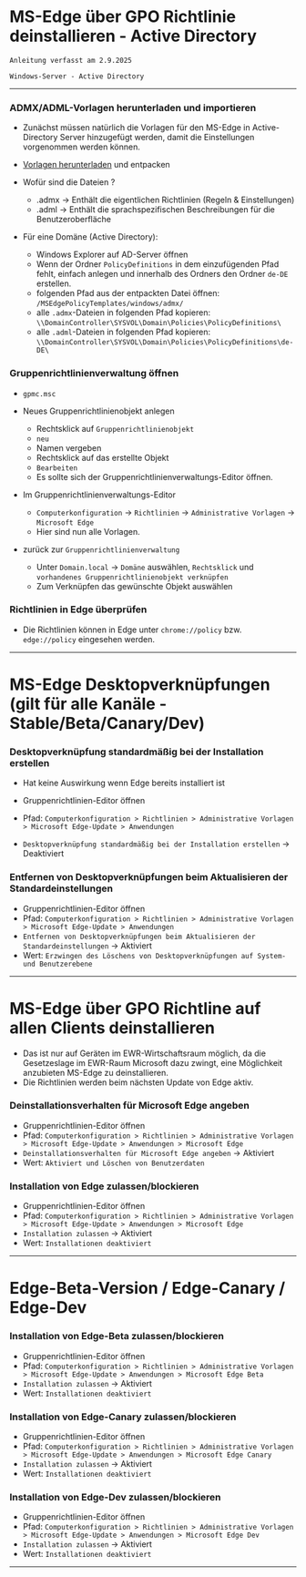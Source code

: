 # MS-Edge über GPO Richtlinie deinstallieren - Active Directory

`Anleitung verfasst am 2.9.2025`

`Windows-Server - Active Directory`


-------------------------------------------------------------------------------------------------------------


### ADMX/ADML-Vorlagen herunterladen und importieren
- Zunächst müssen natürlich die Vorlagen für den MS-Edge in Active-Directory Server hinzugefügt werden, damit die Einstellungen vorgenommen werden können.
- [Vorlagen herunterladen](https://www.microsoft.com/en-us/edge/business/download?ch=1&cs=3515903432&form=MA13FJ) und entpacken

- Wofür sind die Dateien ?
	- .admx → Enthält die eigentlichen Richtlinien (Regeln & Einstellungen)
	- .adml → Enthält die sprachspezifischen Beschreibungen für die Benutzeroberfläche

- Für eine Domäne (Active Directory):
	- Windows Explorer auf AD-Server öffnen
	- Wenn der Ordner `PolicyDefinitions` in dem einzufügenden Pfad fehlt, einfach anlegen und innerhalb des Ordners den Ordner `de-DE` erstellen.
	- folgenden Pfad aus der entpackten Datei öffnen: `/MSEdgePolicyTemplates/windows/admx/`
	- alle `.admx`-Dateien in folgenden Pfad kopieren: `\\DomainController\SYSVOL\Domain\Policies\PolicyDefinitions\`
	- alle `.adml`-Dateien in folgenden Pfad kopieren: `\\DomainController\SYSVOL\Domain\Policies\PolicyDefinitions\de-DE\`



### Gruppenrichtlinienverwaltung öffnen
- `gpmc.msc`
- Neues Gruppenrichtlinienobjekt anlegen
	- Rechtsklick auf `Gruppenrichtlinienobjekt`
	- `neu`
	- Namen vergeben
	- Rechtsklick auf das erstellte Objekt
	- `Bearbeiten`
	- Es sollte sich der Gruppenrichtlinienverwaltungs-Editor öffnen.

- Im Gruppenrichtlinienverwaltungs-Editor
	- `Computerkonfiguration` → `Richtlinien` → `Administrative Vorlagen` → `Microsoft Edge`
	- Hier sind nun alle Vorlagen.

- zurück zur `Gruppenrichtlinienverwaltung`
	- Unter `Domain.local` -> `Domäne` auswählen, `Rechtsklick` und `vorhandenes Gruppenrichtlinienobjekt verknüpfen`
	- Zum Verknüpfen das gewünschte Objekt auswählen


### Richtlinien in Edge überprüfen
- Die Richtlinien können in Edge unter `chrome://policy` bzw. `edge://policy` eingesehen werden.


-------------------------------------------------------------------------------------------------------------


# MS-Edge Desktopverknüpfungen (gilt für alle Kanäle - Stable/Beta/Canary/Dev)


### Desktopverknüpfung standardmäßig bei der Installation erstellen
- Hat keine Auswirkung wenn Edge bereits installiert ist

- Gruppenrichtlinien-Editor öffnen
- Pfad: `Computerkonfiguration > Richtlinien > Administrative Vorlagen > Microsoft Edge-Update > Anwendungen`
- `Desktopverknüpfung standardmäßig bei der Installation erstellen` -> Deaktiviert


### Entfernen von Desktopverknüpfungen beim Aktualisieren der Standardeinstellungen
- Gruppenrichtlinien-Editor öffnen
- Pfad: `Computerkonfiguration > Richtlinien > Administrative Vorlagen > Microsoft Edge-Update > Anwendungen`
- `Entfernen von Desktopverknüpfungen beim Aktualisieren der Standardeinstellungen` -> Aktiviert
- Wert: `Erzwingen des Löschens von Desktopverknüpfungen auf System- und Benutzerebene`


-------------------------------------------------------------------------------------------------------------


# MS-Edge über GPO Richtline auf allen Clients deinstallieren

- Das ist nur auf Geräten im EWR-Wirtschaftsraum möglich, da die Gesetzeslage im EWR-Raum Microsoft dazu zwingt, eine Möglichkeit anzubieten MS-Edge zu deinstallieren.
- Die Richtlinien werden beim nächsten Update von Edge aktiv.


### Deinstallationsverhalten für Microsoft Edge angeben
- Gruppenrichtlinien-Editor öffnen
- Pfad: `Computerkonfiguration > Richtlinien > Administrative Vorlagen > Microsoft Edge-Update > Anwendungen > Microsoft Edge`
- `Deinstallationsverhalten für Microsoft Edge angeben` -> Aktiviert
- Wert: `Aktiviert und Löschen von Benutzerdaten`


### Installation von Edge zulassen/blockieren
- Gruppenrichtlinien-Editor öffnen
- Pfad: `Computerkonfiguration > Richtlinien > Administrative Vorlagen > Microsoft Edge-Update > Anwendungen > Microsoft Edge`
- `Installation zulassen` -> Aktiviert
- Wert: `Installationen deaktiviert`


-------------------------------------------------------------------------------------------------------------


# Edge-Beta-Version / Edge-Canary / Edge-Dev


### Installation von Edge-Beta zulassen/blockieren
- Gruppenrichtlinien-Editor öffnen
- Pfad: `Computerkonfiguration > Richtlinien > Administrative Vorlagen > Microsoft Edge-Update > Anwendungen > Microsoft Edge Beta`
- `Installation zulassen` -> Aktiviert
- Wert: `Installationen deaktiviert`


### Installation von Edge-Canary zulassen/blockieren
- Gruppenrichtlinien-Editor öffnen
- Pfad: `Computerkonfiguration > Richtlinien > Administrative Vorlagen > Microsoft Edge-Update > Anwendungen > Microsoft Edge Canary`
- `Installation zulassen` -> Aktiviert
- Wert: `Installationen deaktiviert`


### Installation von Edge-Dev zulassen/blockieren
- Gruppenrichtlinien-Editor öffnen
- Pfad: `Computerkonfiguration > Richtlinien > Administrative Vorlagen > Microsoft Edge-Update > Anwendungen > Microsoft Edge Dev`
- `Installation zulassen` -> Aktiviert
- Wert: `Installationen deaktiviert`


-------------------------------------------------------------------------------------------------------------


